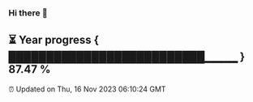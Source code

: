 ### Hi there 👋
⏳ Year progress { ██████████████████████████▁▁▁▁ } 87.47 %
---
⏰ Updated on Thu, 16 Nov 2023 06:10:24 GMT

